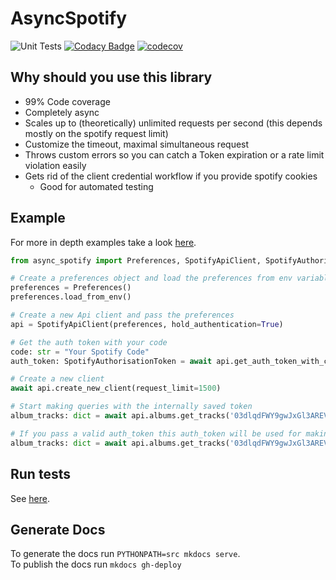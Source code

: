 # AsyncSpotify

![Unit Tests](https://github.com/HuiiBuh/AsyncSpotify/workflows/Unit%20Tests/badge.svg)
[![Codacy Badge](https://api.codacy.com/project/badge/Grade/65dd7dbb2b4b4efcb3fc365f2d3f1684)](https://app.codacy.com/manual/nhaderer1/AsyncSpotify?utm_source=github.com&utm_medium=referral&utm_content=HuiiBuh/AsyncSpotify&utm_campaign=Badge_Grade_Dashboard)
[![codecov](https://codecov.io/gh/HuiiBuh/AsyncSpotify/branch/master/graph/badge.svg?token=0oC3x1chKb)](https://codecov.io/gh/HuiiBuh/AsyncSpotify)

## Why should you use this library 

+ 99% Code coverage
+ Completely async
+ Scales up to (theoretically) unlimited requests per second (this depends mostly on the spotify request limit)
+ Customize the timeout, maximal simultaneous request
+ Throws custom errors so you can catch a Token expiration or a rate limit violation easily
+ Gets rid of the client credential workflow if you provide spotify cookies
  + Good for automated testing

## Example

For more in depth examples take a look [here](EXAMPLES.md).

```python
from async_spotify import Preferences, SpotifyApiClient, SpotifyAuthorisationToken

# Create a preferences object and load the preferences from env variables
preferences = Preferences()
preferences.load_from_env()

# Create a new Api client and pass the preferences
api = SpotifyApiClient(preferences, hold_authentication=True)

# Get the auth token with your code
code: str = "Your Spotify Code"
auth_token: SpotifyAuthorisationToken = await api.get_auth_token_with_code(code)

# Create a new client
await api.create_new_client(request_limit=1500)

# Start making queries with the internally saved token
album_tracks: dict = await api.albums.get_tracks('03dlqdFWY9gwJxGl3AREVy')

# If you pass a valid auth_token this auth_token will be used for making the requests
album_tracks: dict = await api.albums.get_tracks('03dlqdFWY9gwJxGl3AREVy', auth_token)
```

## Run tests

See [here](TEST.md).

## Generate Docs

To generate the docs run `PYTHONPATH=src mkdocs serve`.  
To publish the docs run `mkdocs gh-deploy`
